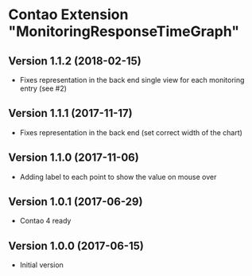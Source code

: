 Contao Extension "MonitoringResponseTimeGraph"
==============================================

Version 1.1.2 (2018-02-15)
--------------------------
- Fixes representation in the back end single view for each monitoring entry (see #2)

Version 1.1.1 (2017-11-17)
--------------------------
- Fixes representation in the back end (set correct width of the chart)

Version 1.1.0 (2017-11-06)
--------------------------
- Adding label to each point to show the value on mouse over

Version 1.0.1 (2017-06-29)
--------------------------
- Contao 4 ready

Version 1.0.0 (2017-06-15)
--------------------------
- Initial version